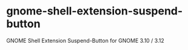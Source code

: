 gnome-shell-extension-suspend-button
====================================

GNOME Shell Extension Suspend-Button for GNOME 3.10 / 3.12
